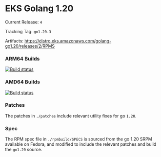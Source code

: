 # EKS Golang 1.20

Current Release: `4`

Tracking Tag: `go1.20.3`

Artifacts: https://distro.eks.amazonaws.com/golang-go1.20/releases/2/RPMS

### ARM64 Builds
[![Build status](https://prow.eks.amazonaws.com/badge.svg?jobs=golang-1.20-ARM64-PROD-tooling-postsubmit)](https://prow.eks.amazonaws.com/?repo=aws%2Feks-distro-build-tooling&type=postsubmit)

### AMD64 Builds
[![Build status](https://prow.eks.amazonaws.com/badge.svg?jobs=golang-1.20-tooling-postsubmit)](https://prow.eks.amazonaws.com/?repo=aws%2Feks-distro-build-tooling&type=postsubmit)

### Patches
The patches in `./patches` include relevant utility fixes for go `1.20`.

### Spec
The RPM spec file in `./rpmbuild/SPECS` is sourced from the go 1.20 SRPM available on Fedora, and modified to include the relevant patches and build the `go1.20` source.

